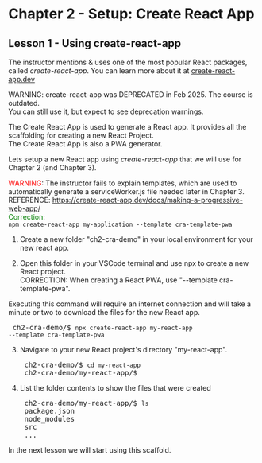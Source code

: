 # Chapter 2 - Setup: Create React App
## Lesson 1 - Using create-react-app

The instructor mentions & uses one of the most popular React packages, called *create-react-app*. You can learn more about it at [create-react-app.dev](https://create-react-app.dev)

WARNING: create-react-app was DEPRECATED in Feb 2025. The course is outdated.<br>
You can still use it, but expect to see deprecation warnings.<br>

The Create React App is used to generate a React app. It provides all the scaffolding for creating a new React Project.<br>
The Create React App is also a PWA generator.

Lets setup a new React app using *create-react-app* that we will use for Chapter 2 (and Chapter 3).

<span style="color:red;">WARNING</span>: The instructor fails to explain templates, which are used to automatically generate a serviceWorker.js file needed later in Chapter 3.<br>
REFERENCE: https://create-react-app.dev/docs/making-a-progressive-web-app/<br>
<span style="color:green;">Correction</span>:<br> 
`npm create-react-app my-application --template cra-template-pwa`<br>


1. Create a new folder "ch2-cra-demo" in your local environment for your new react app.

2. Open this folder in your VSCode terminal and use npx to create a new React project.<br>
CORRECTION: When creating a React PWA, use "--template cra-template-pwa".<br>

Executing this command will require an internet connection and will take a minute or two to download the files for the new React app.<br>
    <div><pre>
    ch2-cra-demo/$ <code>npx create-react-app my-react-app --template cra-template-pwa</code></pre>
    </div>

3. Navigate to your new React project's directory "my-react-app".
    <div><pre>
    ch2-cra-demo/$ <code>cd my-react-app</code>
    ch2-cra-demo/my-react-app/$</pre>
    </div>

4. List the folder contents to show the files that were created<br>
    <div><pre>
    ch2-cra-demo/my-react-app/$ <code>ls</code>
    <samp>package.json
    node_modules
    src
    ...</samp></pre>
    </div>
       

In the next lesson we will start using this scaffold.
